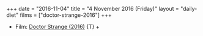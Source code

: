 +++
date = "2016-11-04"
title = "4 November 2016 (Friday)"
layout = "daily-diet"
films = ["doctor-strange-2016"]
+++

<ul>
<li class="entry films">Film: <a href="/films/doctor-strange-2016">Doctor Strange (2016)</a> {T} +</li>
</ul>